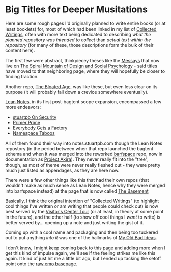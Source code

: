 # Big Titles for Deeper Musitations

Here are some rough pages I'd originally planned to write entire books (or at least booklets) for, most of which had been linked in my list of [Collected Writings][], often with more text being dedicated to describing *what the planned repository was intended to collect* than *actual text within the repository* (for many of these, those descriptions form the bulk of their content here).

[Collected Writings]: https://github.com/stuartpb/collected-writings

The first few were abstract, thinkpiecey theses like the [Messays](8f2359ae-186f-4878-b5e5-33f3c177e6fc.md) that now live on [The Spiral Mountain of Design and Social Psychology](458f8a16-f237-4f8e-8e17-474408732536.md) - said titles have moved to that neighboring page, where they will hopefully be closer to finding traction.

Another repo, [The Bloated Age](a55b7efe-20ab-4cb1-a3ae-56f774619575.md), was like these, but even less clear on its purpose (it will probably fall down a crevice somewhere eventually).

[Lean Notes](f00c3d23-8848-4bb4-8d7a-d009f7344374.md), in its first post-bagtent scope expansion, encompassed a few more endeavors:

- [stuartpb On Security](4dd64124-8e20-4901-aae4-5876361adc85.md)
- [Primer Prime](b4195691-701c-48c6-a3d7-e4fe9123728e.md)
- [Everybody Gets a Factory](8cbd867d-1a63-4d1f-9c83-cab019fe87bd.md)
- [Namespace Taboos](ec13f80e-f367-4dd9-b4c3-c9b27c136167.md)

All of them found their way into notes.stuartpb.com though the Lean Notes repostory (in the period between when that repo launched the bagtent schema and when it was merged into the reworked [barfspace][] repo, now in documentation as [Project Akira][]). They never really fit into the "tree", though, as most of theme were never really fleshed out - they were pretty much just listed as appendages, as they are here now.

[barfspace]: 7f9a66a0-38fc-49e0-8489-270cdd3036ee.md
[Project Akira]: dadfc5e5-cfb6-4f7d-88c0-bcd64b91feac.md

There were a few other things like this that had their own repos (that wouldn't make as much sense as Lean Notes, hence why they were merged into barfspace instead) at the page that is now called [The Basement][]

[The Basement]: 4adf317e-82f2-4241-9231-e6d23667aeaf.md

Basically, I think the original intention of "Collected Writings" (to highlight cool things I've written or am writing that people could check out) is now best served by the [Visitor's Center Tour][VCT] (or at least, in theory at some point in the future), and the other half (to show off cool things I *want* to write) is better served by... opening up a note and just writing the gist of it.

[VCT]: 434dd429-b16d-4924-996f-aaf2ebff29ef.md

Coming up with a cool name and packaging and then being too tuckered out to put anything *into it* was one of the hallmarks of [My Old Bad Ideas][MOBI].

[MOBI]: f3f3d6ba-6342-415a-9f3b-ab4f1d75a692.md

I don't know, I might keep coming back to this page and adding more when I get this kind of impulse again, we'll see if the feeling strikes me like this again. It kind of just hit me a little bit ago, but I ended up tacking the setoff point onto the [raw emo basepage][grumblr].

[grumblr]: a281eee4-5e61-4026-846a-40fed7d38db9.md
